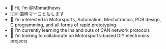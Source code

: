 - 👋 Hi, I’m @Mbmatthews
- 🇯🇵 園崎マーコともします
- 👀 I’m interested in Motorsports, Automation, Mechatronics, PCB design, C programming, and all forms of rapid prototyping
- 🌱 I’m currently learning the ins and outs of CAN network protocols
- 💞️ I’m looking to collaborate on Motorsports-based DIY electronics projects

